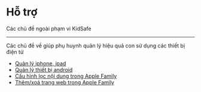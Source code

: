 # Hỗ trợ

Các chủ đề ngoài phạm vi KidSafe

---

Các chủ đề về giúp phụ huynh quản lý hiệu quả con sử dụng các thiết bị điện tử

-   [Quản lý iphone, ipad](manage-ios.md)
-   [Quản lý thiết bị android](manage-android.md)
-   [Cấu hình lọc nội dung trong Apple Family](content-filter-ios.md)
-   [Thêm/xoá trang web trong Apple Family](content-filter-ios-rm.md)
